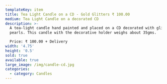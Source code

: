 ```yaml
---
templateKey: item
title: Tea Light Candle on a CD - Gold Glitters ₹ 100.00
medium: Tea Light Candle on a decorated CD
description: >-
  A tea-light candle hand painted and placed on a CD decorated with glitters and
  pearls. This candle with the decorative holder weighs about 35gms.

  Price: ₹ 100.00 + Delivery
width: '4.75'
height: '0.5'
sold: true
available: true
large_image: /img/candle-cd.jpg
categories:
  - category: Candles
---
```



